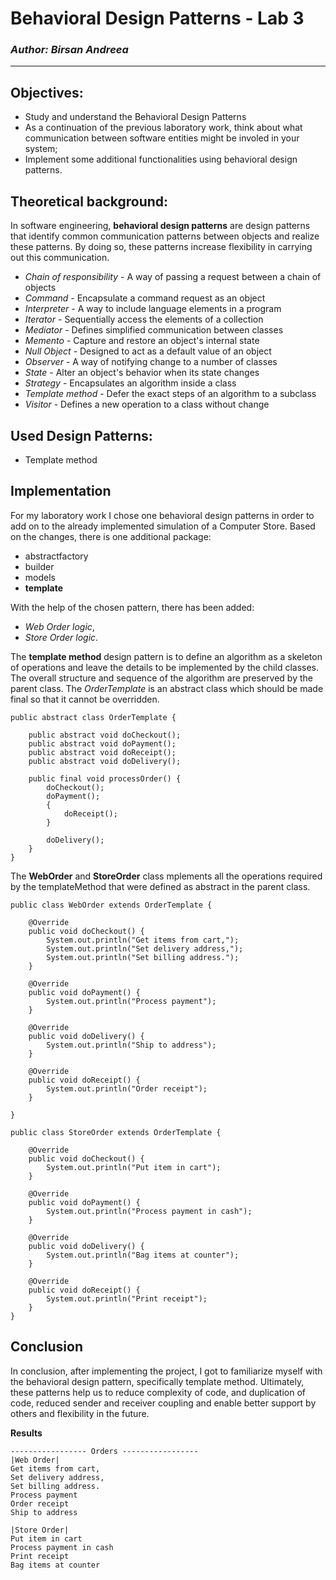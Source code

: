 # Behavioral Design Patterns - Lab 3

### _Author: Birsan Andreea_

----

## Objectives:

* Study and understand the Behavioral Design Patterns
* As a continuation of the previous laboratory work, think about what communication between software entities might be involed in your system;
* Implement some additional functionalities using behavioral design patterns.


## Theoretical background:

In software engineering, __behavioral design patterns__ are design patterns that identify common communication patterns between objects and realize these patterns. By doing so, these patterns increase flexibility in carrying out this communication.
* _Chain of responsibility_ - A way of passing a request between a chain of objects
* _Command_ - Encapsulate a command request as an object
* _Interpreter_ - A way to include language elements in a program
* _Iterator_ - Sequentially access the elements of a collection
* _Mediator_ - Defines simplified communication between classes
* _Memento_ - Capture and restore an object's internal state 
* _Null Object_ - Designed to act as a default value of an object
* _Observer_ - A way of notifying change to a number of classes
* _State_ - Alter an object's behavior when its state changes 
* _Strategy_ - Encapsulates an algorithm inside a class 
* _Template method_ - Defer the exact steps of an algorithm to a subclass 
* _Visitor_ - Defines a new operation to a class without change


## Used Design Patterns:

* Template method


## Implementation

For my laboratory work I chose one behavioral design patterns in order to add on to the already implemented simulation of a Computer Store.
Based on the changes, there is one additional package:
* abstractfactory
* builder
* models
* __template__

With the help of the chosen pattern, there has been added:
* _Web Order logic_,
* _Store Order logic_.

The __template method__ design pattern is to define an algorithm as a skeleton of operations and leave the details to be implemented by the child classes. The overall structure and sequence of the algorithm are preserved by the parent class.
The _OrderTemplate_ is an abstract class which should be made final so that it cannot be overridden.
```
public abstract class OrderTemplate {

	public abstract void doCheckout();
	public abstract void doPayment();
	public abstract void doReceipt();
	public abstract void doDelivery();
	
	public final void processOrder() {
		doCheckout();
		doPayment();
		{
			doReceipt();
		}
		
		doDelivery();
	}
}
```

The __WebOrder__ and __StoreOrder__ class mplements all the operations required by the templateMethod that were defined as abstract in the parent class.

```
public class WebOrder extends OrderTemplate {

	@Override
	public void doCheckout() {
		System.out.println("Get items from cart,");
		System.out.println("Set delivery address,");
		System.out.println("Set billing address.");
	}

	@Override
	public void doPayment() {
		System.out.println("Process payment");
	}

	@Override
	public void doDelivery() {
		System.out.println("Ship to address");
	}

	@Override
	public void doReceipt() {
		System.out.println("Order receipt");
	}

}
```

```
public class StoreOrder extends OrderTemplate {

	@Override
	public void doCheckout() {
		System.out.println("Put item in cart");
	}

	@Override
	public void doPayment() {
		System.out.println("Process payment in cash");
	}

	@Override
	public void doDelivery() {
		System.out.println("Bag items at counter");
	}

	@Override
	public void doReceipt() {
		System.out.println("Print receipt");
	}
}
```

## Conclusion
In conclusion, after implementing the project, I got to familiarize myself with the behavioral design pattern, specifically template method.
Ultimately, these patterns help us to reduce complexity of code, and duplication of code, reduced sender and receiver coupling and enable better support by others and flexibility in the future.

__Results__

```
----------------- Orders -----------------
|Web Order|
Get items from cart,
Set delivery address,
Set billing address.
Process payment
Order receipt
Ship to address

|Store Order|
Put item in cart
Process payment in cash
Print receipt
Bag items at counter
```